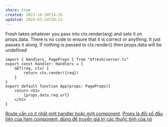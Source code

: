 ```yaml
---
share: true
created: 2023-10-30T14:29
updated: 2024-03-24T20:23
---
```

 Fresh takes whatever you pass into ctx.render(arg) and sets it on props.data. There is no code to ensure that it is correct or anything. It just passes it along. If nothing is passed to ctx.render() then props.data will be undefined
```tsx
import { Handlers, PageProps } from "$fresh/server.ts"
export const handler: Handlers = {
	GET(req, ctx) {
        return ctx.render({req}) 
    }
}
export default function App(props: PageProps){
    return <h1>
        {props.data.req.url} 
    </h1>
} 
```
[Route cần có ít nhất một handler hoặc một component](./Route%20c%E1%BA%A7n%20c%C3%B3%20%C3%ADt%20nh%E1%BA%A5t%20m%E1%BB%99t%20handler%20ho%E1%BA%B7c%20m%E1%BB%99t%20component.md). [Props là đối số đầu tiên của hàm component, dùng để truyền giá trị các thuộc tính của nó](../Component,%20render,%20JSX/JSX,%20props/Props%20l%C3%A0%20%C4%91%E1%BB%91i%20s%E1%BB%91%20%C4%91%E1%BA%A7u%20ti%C3%AAn%20c%E1%BB%A7a%20h%C3%A0m%20component,%20d%C3%B9ng%20%C4%91%E1%BB%83%20truy%E1%BB%81n%20gi%C3%A1%20tr%E1%BB%8B%20c%C3%A1c%20thu%E1%BB%99c%20t%C3%ADnh%20c%E1%BB%A7a%20n%C3%B3.md)